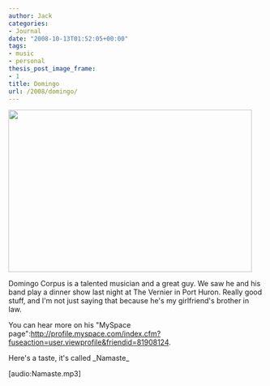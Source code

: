 ```yaml
---
author: Jack
categories:
- Journal
date: "2008-10-13T01:52:05+00:00"
tags:
- music
- personal
thesis_post_image_frame:
- 1
title: Domingo
url: /2008/domingo/
---
```


[<img src="/files//domingo-playing.jpg" alt="" title="domingo-playing" width="480" height="320" class="aligncenter size-full wp-image-2733 frame" />][1]

<span class="drop_cap">D</span>omingo Corpus is a talented musician and a great guy. We saw he and his band play a dinner show last night at The Vernier in Port Huron. Really good stuff, and I'm not just saying that because he's my girlfriend's brother in law.

You can hear more on his "MySpace page":http://profile.myspace.com/index.cfm?fuseaction=user.viewprofile&friendid=81908124.

Here's a taste, it's called \_Namaste\_
  
[audio:Namaste.mp3]

 [1]: /files//domingo-playing.jpg